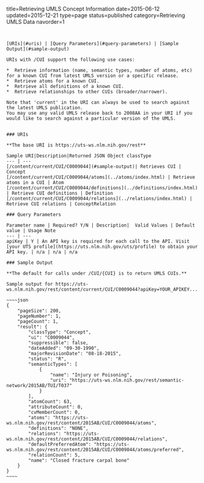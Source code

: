 title=Retrieving UMLS Concept Information
date=2015-06-12
updated=2015-12-21
type=page
status=published
category=Retrieving UMLS Data
navorder=1
~~~~~~


[URIs](#uris) | [Query Parameters](#query-parameters) | [Sample Output](#sample-output)

URIs with /CUI support the following use cases:

*  Retrieve information (name, semantic types, number of atoms, etc) for a known CUI from latest UMLS version or a specific release.
*  Retrieve atoms for a known CUI.
*  Retrieve all definitions of a known CUI.
*  Retrieve relationships to other CUIs (broader/narrower).

Note that 'current' in the URI can always be used to search against the latest UMLS publication.
You may use any valid UMLS release back to 2008AA in your URI if you would like to search against a particular version of the UMLS.


### URIs

**The base URI is https://uts-ws.nlm.nih.gov/rest**

Sample URI|Description|Returned JSON Object classType
--- | ---
[/content/current/CUI/C0009044](#sample-output)| Retrieves CUI | Concept
[/content/current/CUI/C0009044/atoms](../atoms/index.html) | Retrieve atoms in a CUI | Atom
[/content/current/CUI/C0009044/definitions](../definitions/index.html) | Retrieve CUI definitions | Definition
[/content/current/CUI/C0009044/relations](../relations/index.html) | Retrieve CUI relations | ConceptRelation

### Query Parameters

Parameter name | Required? Y/N | Description|  Valid Values | Default value | Usage Note
--- | ---
apiKey | Y | An API key is required for each call to the API. Visit [your UTS profile](https://uts.nlm.nih.gov/uts/profile) to obtain your API key. | n/a | n/a | n/a

### Sample Output

**The default for calls under /CUI/{CUI} is to return UMLS CUIs.**

Sample output for https://uts-ws.nlm.nih.gov/rest/content/current/CUI/C0009044?apiKey=YOUR_APIKEY...

~~~~json
{
    "pageSize": 200,
    "pageNumber": 1,
    "pageCount": 1,
    "result": {
        "classType": "Concept",
        "ui": "C0009044",
        "suppressible": false,
        "dateAdded": "09-30-1990",
        "majorRevisionDate": "08-18-2015",
        "status": "R",
        "semanticTypes": [
            {
                "name": "Injury or Poisoning",
                "uri": "https://uts-ws.nlm.nih.gov/rest/semantic-network/2015AB/TUI/T037"
            }
        ],
        "atomCount": 63,
        "attributeCount": 0,
        "cvMemberCount": 0,
        "atoms": "https://uts-ws.nlm.nih.gov/rest/content/2015AB/CUI/C0009044/atoms",
        "definitions": "NONE",
        "relations": "https://uts-ws.nlm.nih.gov/rest/content/2015AB/CUI/C0009044/relations",
        "defaultPreferredAtom": "https://uts-ws.nlm.nih.gov/rest/content/2015AB/CUI/C0009044/atoms/preferred",
        "relationCount": 5,
        "name": "Closed fracture carpal bone"
    }
}
~~~~

